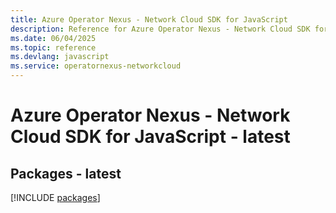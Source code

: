 ```yaml
---
title: Azure Operator Nexus - Network Cloud SDK for JavaScript
description: Reference for Azure Operator Nexus - Network Cloud SDK for JavaScript
ms.date: 06/04/2025
ms.topic: reference
ms.devlang: javascript
ms.service: operatornexus-networkcloud
---
```

# Azure Operator Nexus - Network Cloud SDK for JavaScript - latest
## Packages - latest
[!INCLUDE [packages](operator-nexus---network-cloud-index.md)]